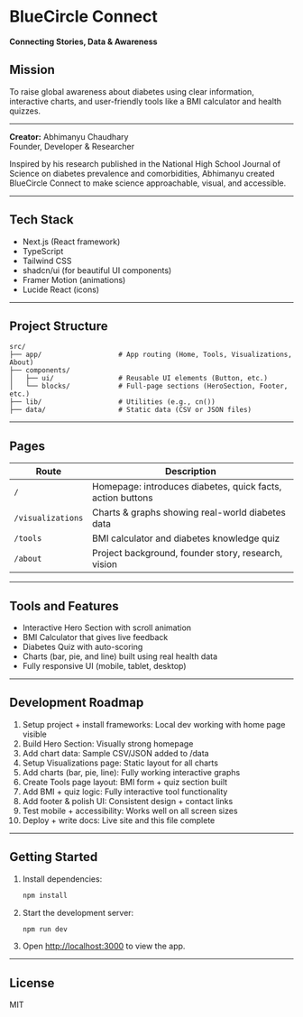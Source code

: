 # BlueCircle Connect

**Connecting Stories, Data & Awareness**

## Mission
To raise global awareness about diabetes using clear information, interactive charts, and user-friendly tools like a BMI calculator and health quizzes.

---

**Creator:**
Abhimanyu Chaudhary  
Founder, Developer & Researcher

Inspired by his research published in the National High School Journal of Science on diabetes prevalence and comorbidities, Abhimanyu created BlueCircle Connect to make science approachable, visual, and accessible.

---

## Tech Stack
- Next.js (React framework)
- TypeScript
- Tailwind CSS
- shadcn/ui (for beautiful UI components)
- Framer Motion (animations)
- Lucide React (icons)

---

## Project Structure
```
src/
├── app/                   # App routing (Home, Tools, Visualizations, About)
├── components/
│   ├── ui/                # Reusable UI elements (Button, etc.)
│   └── blocks/            # Full-page sections (HeroSection, Footer, etc.)
├── lib/                   # Utilities (e.g., cn())
├── data/                  # Static data (CSV or JSON files)
```

---

## Pages
| Route              | Description                                                      |
|--------------------|------------------------------------------------------------------|
| `/`                | Homepage: introduces diabetes, quick facts, action buttons        |
| `/visualizations`  | Charts & graphs showing real-world diabetes data                 |
| `/tools`           | BMI calculator and diabetes knowledge quiz                       |
| `/about`           | Project background, founder story, research, vision              |

---

## Tools and Features
- Interactive Hero Section with scroll animation
- BMI Calculator that gives live feedback
- Diabetes Quiz with auto-scoring
- Charts (bar, pie, and line) built using real health data
- Fully responsive UI (mobile, tablet, desktop)

---

## Development Roadmap
1. Setup project + install frameworks: Local dev working with home page visible
2. Build Hero Section: Visually strong homepage
3. Add chart data: Sample CSV/JSON added to /data
4. Setup Visualizations page: Static layout for all charts
5. Add charts (bar, pie, line): Fully working interactive graphs
6. Create Tools page layout: BMI form + quiz section built
7. Add BMI + quiz logic: Fully interactive tool functionality
8. Add footer & polish UI: Consistent design + contact links
9. Test mobile + accessibility: Works well on all screen sizes
10. Deploy + write docs: Live site and this file complete

---

## Getting Started

1. Install dependencies:
   ```bash
   npm install
   ```
2. Start the development server:
   ```bash
   npm run dev
   ```
3. Open [http://localhost:3000](http://localhost:3000) to view the app.

---

## License
MIT
